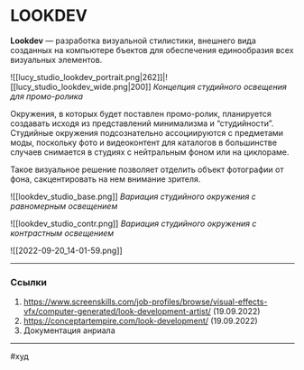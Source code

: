 # LOOKDEV

**Lookdev** — разработка визуальной стилистики, внешнего вида созданных на компьютере бъектов для обеспечения единообразия всех визуальных элементов. 


![[lucy_studio_lookdev_portrait.png|262]]|![[lucy_studio_lookdev_wide.png|200]]
*Концепция студийного освещения для промо-ролика*

Окружения, в которых будет поставлен промо-ролик, планируется создавать исходя из представлений минимализма и “студийности”. Студийные окружения подсознательно ассоциируются с предметами моды, поскольку фото и видеоконтент для каталогов в большинстве случаев снимается в студиях с нейтральным фоном или на циклораме.

Такое визуальное решение позволяет отделить объект фотографии от фона, сакцентировать на нем внимание зрителя. 

![[lookdev_studio_base.png]]
*Вариация студийного окружения с равномерным освещением*

![[lookdev_studio_contr.png]]
*Вариация студийного окружения с контрастным освещением*

![[2022-09-20_14-01-59.png]]

---
### Ссылки
1. https://www.screenskills.com/job-profiles/browse/visual-effects-vfx/computer-generated/look-development-artist/ (19.09.2022)
2. https://conceptartempire.com/look-development/ (19.09.2022)
3. Документация анриала

---

#худ 
